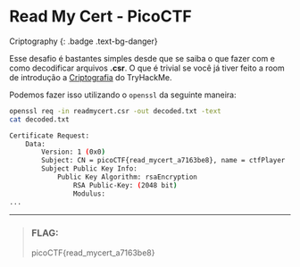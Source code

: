 # Read My Cert - PicoCTF

Criptography 
{: .badge .text-bg-danger}

Esse desafio é bastantes simples desde que se saiba o que fazer com e
como decodificar arquivos **.csr**. O que é trivial se você já tiver
feito a room de introdução a [Criptografia](https://tryhackme.com/room/cryptographyintro)
do TryHackMe.

Podemos fazer isso utilizando o `openssl` da seguinte maneira:

```bash
openssl req -in readmycert.csr -out decoded.txt -text
cat decoded.txt

Certificate Request:
    Data:
        Version: 1 (0x0)
        Subject: CN = picoCTF{read_mycert_a7163be8}, name = ctfPlayer
        Subject Public Key Info:
            Public Key Algorithm: rsaEncryption
                RSA Public-Key: (2048 bit)
                Modulus:
...
```

---
> ### **FLAG:**
>
> picoCTF{read_mycert_a7163be8}

